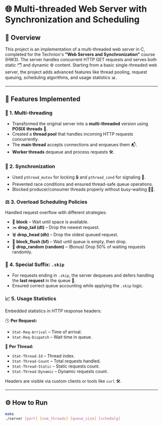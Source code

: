 # 🌐 Multi-threaded Web Server with Synchronization and Scheduling

## 📝 Overview

This project is an implementation of a multi-threaded web server in C, completed for the Technion's **"Web Servers and Synchronization"** course (HW3). The server handles concurrent HTTP GET requests and serves both static 🗂️ and dynamic ⚙️ content. Starting from a basic single-threaded web server, the project adds advanced features like thread pooling, request queuing, scheduling algorithms, and usage statistics 📊.

---

## 🚀 Features Implemented

### 🔁 1. Multi-threading
- Transformed the original server into a **multi-threaded** version using **POSIX threads** 🧵.
- Created a **thread pool** that handles incoming HTTP requests concurrently.
- The **main thread** accepts connections and enqueues them 📬.
- **Worker threads** dequeue and process requests 🛠️.

### 🧩 2. Synchronization
- Used `pthread_mutex` for locking 🔒 and `pthread_cond` for signaling 🔔.
- Prevented race conditions and ensured thread-safe queue operations.
- Blocked producer/consumer threads properly without busy-waiting 🧘‍♂️.

### ⚖️ 3. Overload Scheduling Policies
Handled request overflow with different strategies:

- 🧱 **block** – Wait until space is available.
- ✂️ **drop_tail (dt)** – Drop the newest request.
- 🗑️ **drop_head (dh)** – Drop the oldest queued request.
- 🚫 **block_flush (bf)** – Wait until queue is empty, then drop.
- 🎲 **drop_random (random)** – (Bonus) Drop 50% of waiting requests randomly.

### 🧨 4. Special Suffix: `.skip`
- For requests ending in `.skip`, the server dequeues and defers handling the **last request** in the queue 🔄.
- Ensured correct queue accounting while applying the `.skip` logic.

### 📈 5. Usage Statistics
Embedded statistics in HTTP response headers:

🕒 **Per Request:**
- `Stat-Req-Arrival` – Time of arrival.
- `Stat-Req-Dispatch` – Wait time in queue.

🧵 **Per Thread:**
- `Stat-Thread-Id` – Thread index.
- `Stat-Thread-Count` – Total requests handled.
- `Stat-Thread-Static` – Static requests count.
- `Stat-Thread-Dynamic` – Dynamic requests count.

Headers are visible via custom clients or tools like `curl` 🛠️.

---

## ⚙️ How to Run

```bash
make
./server [port] [num_threads] [queue_size] [schedalg]

